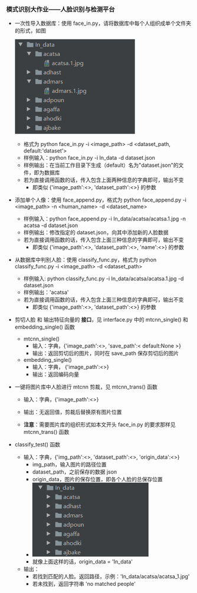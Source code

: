 ### 模式识别大作业——人脸识别与检测平台

+ 一次性导入数据库：使用 face_in.py，请将数据库中每个人组织成单个文件夹的形式，如图

  ![image-20211121230548707](README.assets/image-20211121230548707.png)

  + 格式为 python face_in.py -i <image_path> -d <dataset_path, default:'dataset'>
  + 样例输入：python face_in.py -i In_data -d dataset.json
  + 样例输出：在当前工作目录下生成（default）名为"dataset.json"的文件，即为数据库
  + 若为直接调用函数的话，传入包含上面两种信息的字典即可，输出不变
    + 即类似 {'image_path':<>, 'dataset_path':<>} 的参数



+ 添加单个人像：使用 face_append.py，格式为 python face_append.py -i <image_path> -n <human_name> -d <dataset_name>
  + 样例输入：python face_append.py -i In_data/acatsa/acatsa.1.jpg -n acatsa -d dataset.json
  + 样例输出：修改指定的 dataset.json，向其中添加新的人脸数据
  + 若为直接调用函数的话，传入包含上面三种信息的字典即可，输出不变
    + 即类似 {'image_path':<>, 'dataset_path':<>, 'name':<>} 的参数



+ 从数据库中判别人脸：使用 classify_func.py，格式为 python classify_func.py -i <image_path> -d <dataset_path>
  + 样例输入: python classify_func.py -i In_data/acatsa/acatsa.1.jpg -d dataset.json
  + 样例输出：'acatsa'
  + 若为直接调用函数的话，传入包含上面三种信息的字典即可，输出不变
    + 即类似 {'image_path':<>, 'dataset_path':<>} 的参数



+ 剪切人脸 和 输出特征向量的 **接口**，见 interface.py 中的 mtcnn_single() 和 embedding_single() 函数
  + mtcnn_single() 
    + 输入：字典，{'image_path':<>, 'save_path':< default:None >}
    + 输出：返回剪切后的图片，同时在 save_path 保存剪切后的图片
  + embedding_single()
    + 输入：字典， {'image_path':<>}
    + 输出：返回编码向量



+ 一键将图片库中人脸进行 mtcnn 剪裁，见 mtcnn_trans() 函数
  + 输入：字典，{'image_path':<>}
  
  + 输出：无返回值，剪裁后替换原有图片位置

  + **注意**：需要图片库的组织形式如本文开头 face_in.py 的要求那样见 mtcnn_trans() 函数
  
    
  
+ classify_test() 函数

  + 输入：字典，{'img_path':<>, 'dataset_path':<>, 'origin_data':<>}
    + img_path，输入图片的路径位置
    + dataset_path，之前保存的数据 json
    + origin_data，图片的保存位置，即各个人脸的总保存位置
    + ![image-20211225172640828](README.assets/image-20211225172640828.png)
    + 就像上面这样的话，origin_data = 'In_data'
  + 输出：
    + 若找到匹配的人脸。返回路径，示例：'In_data/acatsa/acatsa_1.jpg'
    + 若未找到，返回字符串 'no matched people'

